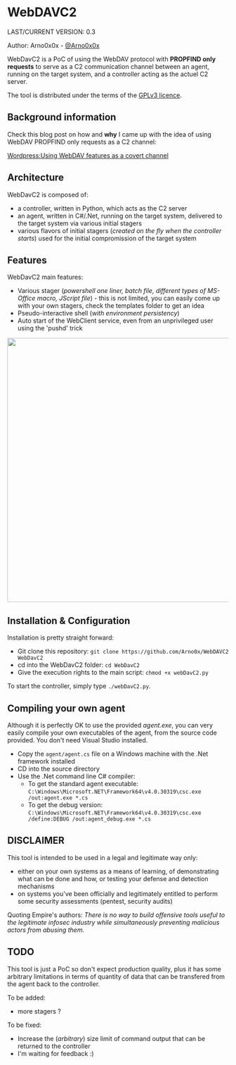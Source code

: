 WebDAVC2
============
LAST/CURRENT VERSION: 0.3

Author: Arno0x0x - [@Arno0x0x](https://twitter.com/Arno0x0x)

WebDavC2 is a PoC of using the WebDAV protocol with **PROPFIND only requests** to serve as a C2 communication channel between an agent, running on the target system, and a controller acting as the actuel C2 server.

The tool is distributed under the terms of the [GPLv3 licence](http://www.gnu.org/copyleft/gpl.html).

Background information
----------------

Check this blog post on how and **why** I came up with the idea of using WebDAV PROPFIND only requests as a C2 channel:

[Wordpress:Using WebDAV features as a covert channel](https://arno0x0x.wordpress.com/2017/09/07/using-webdav-features-as-a-covert-channel/)

Architecture
----------------

WebDavC2 is composed of:
- a controller, written in Python, which acts as the C2 server
- an agent, written in C#/.Net, running on the target system, delivered to the target system via various initial stagers
- various flavors of initial stagers (*created on the fly when the controller starts*) used for the initial compromission of the target system

Features
----------------

WebDavC2 main features:
  - Various stager (*powershell one liner, batch file, different types of MS-Office macro, JScript file*) - this is not limited, you can easily come up with your own stagers, check the templates folder to get an idea
  - Pseudo-interactive shell (*with environment persistency*)
  - Auto start of the WebClient service, even from an unprivileged user using the 'pushd' trick

<img src="https://dl.dropboxusercontent.com/s/swucv9ixr7baumb/webdav_03.png?dl=0" width="600">

Installation & Configuration
------------

Installation is pretty straight forward:
* Git clone this repository: `git clone https://github.com/Arno0x/WebDAVC2 WebDavC2`
* cd into the WebDavC2 folder: `cd WebDavC2`
* Give the execution rights to the main script: `chmod +x webDavC2.py`

To start the controller, simply type `./webDavC2.py`.

Compiling your own agent
------------

Although it is perfectly OK to use the provided *agent.exe*, you can very easily compile your own executables of the agent, from the source code provided. You don't need Visual Studio installed.

* Copy the `agent/agent.cs` file on a Windows machine with the .Net framework installed
* CD into the source directory
* Use the .Net command line C# compiler:
  - To get the standard agent executable: `C:\Windows\Microsoft.NET\Framework64\v4.0.30319\csc.exe /out:agent.exe *.cs`
  - To get the debug version: `C:\Windows\Microsoft.NET\Framework64\v4.0.30319\csc.exe /define:DEBUG /out:agent_debug.exe *.cs`

DISCLAIMER
----------------
This tool is intended to be used in a legal and legitimate way only:
  - either on your own systems as a means of learning, of demonstrating what can be done and how, or testing your defense and detection mechanisms
  - on systems you've been officially and legitimately entitled to perform some security assessments (pentest, security audits)

Quoting Empire's authors:
*There is no way to build offensive tools useful to the legitimate infosec industry while simultaneously preventing malicious actors from abusing them.*

TODO
------------

This tool is just a PoC so don't expect production quality, plus it has some arbitrary limitations in terms of quantity of data that can be transfered from the agent back to the controller.

To be added:
- more stagers ?

To be fixed:
- Increase the (*arbitrary*) size limit of command output that can be returned to the controller
- I'm waiting for feedback :)